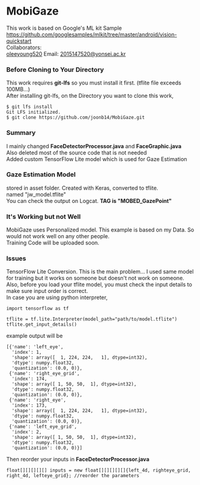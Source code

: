 # MobiGaze
This work is based on Google's ML kit Sample<br>
https://github.com/googlesamples/mlkit/tree/master/android/vision-quickstart <br>
Collaborators: <br>
<a href="https://github.com/oleeyoung520?tab=repositories">oleeyoung520</a> Email: 2015147520@yonsei.ac.kr <br>
### Before Cloning to Your Directory
This work requires <b>git-lfs</b> so you must install it first. (tflite file exceeds 100MB...)<br>
After installing git-lfs, on the Directory you want to clone this work, <br>
<pre><code>$ git lfs install
Git LFS initialized.
$ git clone https://github.com/joonb14/MobiGaze.git
</code></pre>
### Summary
I mainly changed <b>FaceDetectorProcessor.java</b> and <b>FaceGraphic.java</b> <br>
Also deleted most of the source code that is not needed<br>
Added custom TensorFlow Lite model which is used for Gaze Estimation<br>
### Gaze Estimation Model
stored in asset folder. Created with Keras, converted to tflite.<br>
named "jw_model.tflite"<br>
You can check the output on Logcat. <b>TAG is "MOBED_GazePoint"</b><br>
### It's Working but not Well
MobiGaze uses Personalized model. This example is based on my Data. So would not work well on any other people.<br>
Training Code will be uploaded soon.
### Issues
TensorFlow Lite Conversion. This is the main problem... I used same model for training but it works on someone but doesn't not work on someone. Also, before you load your tflite model, you must check the input details to make sure input order is correct.<br>
In case you are using python interpreter,
<pre><code>import tensorflow as tf

tflite = tf.lite.Interpreter(model_path="path/to/model.tflite")
tflite.get_input_details()
</code></pre>
example output will be
<pre><code>[{'name': 'left_eye',
  'index': 1,
  'shape': array([  1, 224, 224,   1], dtype=int32),
  'dtype': numpy.float32,
  'quantization': (0.0, 0)},
 {'name': 'right_eye_grid',
  'index': 174,
  'shape': array([ 1, 50, 50,  1], dtype=int32),
  'dtype': numpy.float32,
  'quantization': (0.0, 0)},
 {'name': 'right_eye',
  'index': 173,
  'shape': array([  1, 224, 224,   1], dtype=int32),
  'dtype': numpy.float32,
  'quantization': (0.0, 0)},
 {'name': 'left_eye_grid',
  'index': 2,
  'shape': array([ 1, 50, 50,  1], dtype=int32),
  'dtype': numpy.float32,
  'quantization': (0.0, 0)}]
</code></pre>
Then reorder your inputs in <b>FaceDetectorProcessor.java</b>
<pre><code>float[][][][][] inputs = new float[][][][][]{left_4d, righteye_grid, right_4d, lefteye_grid}; //reorder the parameters
</code></pre>
